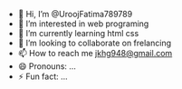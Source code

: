 - 👋 Hi, I’m @UroojFatima789789
- 👀 I’m interested in web programing
- 🌱 I’m currently learning html css
- 💞️ I’m looking to collaborate on frelancing
- 📫 How to reach me jkhg948@gmail.com
- 😄 Pronouns: ...
- ⚡ Fun fact: ...

<!---
UroojFatima789789/UroojFatima789789 is a ✨ special ✨ repository because its `README.md` (this file) appears on your GitHub profile.
You can click the Preview link to take a look at your changes.
--->
